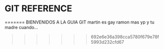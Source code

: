 # GIT REFERENCE

=======
BIENVENIDOS A LA GUIA GIT
martin es gay
ramon mas
yp y tu madre cuando...
>>>>>>> 692e6e36a398cca5780f679e78f5993d232cfd67